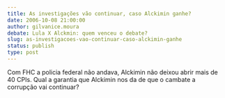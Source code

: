 ```yaml
---
title: As investigações vão continuar, caso Alckimin ganhe?
date: 2006-10-08 21:00:00
author: gilvanice.moura
debate: Lula X Alckmin: quem venceu o debate?
slug: as-investigacoes-vao-continuar-caso-alckimin-ganhe
status: publish 
type: post
---
```


Com FHC a policia federal não andava, Alckimin não deixou abrir mais de 40 CPIs. Qual a garantia que Alckimin nos da de que o cambate a corrupção vai continuar?
